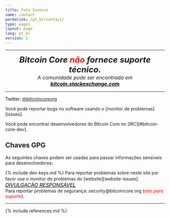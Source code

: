 ```yaml
---
title: Fale Conosco
name: contact
permalink: /pt_br/contact/
type: pages
layout: page
lang: pt_br
version: 2
---
```


<center>
<hr>
<i style="font-weight: bold;font-size: 184%;">Bitcoin Core <span style="color:red">não</span> fornece <wbr>suporte técnico.
</i>
<i style="font-weight: regular;font-size: medium;"><br>A comunidade pode ser encontrada em <a style="color:black;font-weight: bold;" href="https://bitcoin.stackexchange.com/">bitcoin.stackexchange.com</a></i>
<hr>
</center>

<i class="fa fa-fw fa-twitter"></i> <span style="color:black">Twitter: <a href="https://twitter.com/bitcoincoreorg/">@bitcoincoreorg</a></span>

Você pode reportar bugs no software usando o <i class="fa fa-fw fa-github"></i> [monitor de problemas][issues].

Você pode encontrar desenvolvedores do Bitcoin Core no [IRC][#bitcoin-core-dev].

## Chaves GPG

As seguintes chaves podem ser usadas para passar informações sensíveis para desenvolvedores:

{% include dev-keys.md %}
Para reportar problemas sobre neste site por favor use o monitor de problemas do [website][website-issues].
<i style="font-weight:regular; font-size: medium;"><br><a style="color:black" href="https://en.wikipedia.org/wiki/Responsible_disclosure">DIVULGAÇÃO RESPONSÁVEL</a></i>
<br>
Para reportar problemas de segurança: <i class="fa fa-fw fa-envelope"></i> security<span style="display:none"></span>@bitcoincore.org (<i style="color:red">não para suporte</i>).
<hr>
{% include references.md %}
